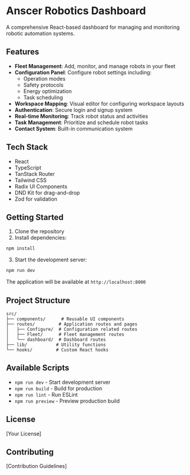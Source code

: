 # Anscer Robotics Dashboard

A comprehensive React-based dashboard for managing and monitoring robotic automation systems.

## Features

- **Fleet Management**: Add, monitor, and manage robots in your fleet
- **Configuration Panel**: Configure robot settings including:
  - Operation modes
  - Safety protocols
  - Energy optimization
  - Task scheduling
- **Workspace Mapping**: Visual editor for configuring workspace layouts
- **Authentication**: Secure login and signup system
- **Real-time Monitoring**: Track robot status and activities
- **Task Management**: Prioritize and schedule robot tasks
- **Contact System**: Built-in communication system

## Tech Stack

- React 
- TypeScript
- TanStack Router
- Tailwind CSS
- Radix UI Components
- DND Kit for drag-and-drop
- Zod for validation

## Getting Started

1. Clone the repository
2. Install dependencies:
```sh
npm install
```

3. Start the development server:
```sh
npm run dev
```

The application will be available at `http://localhost:8000`

## Project Structure

```
src/
├── components/      # Reusable UI components
├── routes/         # Application routes and pages
│   ├── Configure/  # Configuration related routes
│   ├── Fleet/      # Fleet management routes
│   └── dashboard/  # Dashboard routes
├── lib/           # Utility functions
└── hooks/         # Custom React hooks
```

## Available Scripts

- `npm run dev` - Start development server
- `npm run build` - Build for production
- `npm run lint` - Run ESLint
- `npm run preview` - Preview production build

## License

[Your License]

## Contributing

[Contribution Guidelines]
